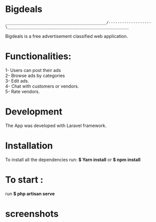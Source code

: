 # Bigdeals
```
_____________________________________________/-------------------\______________________________________________________
```
Bigdeals is a free advertisement classified web application. 
# Functionalities:
1- Users can post their ads  
2- Browse ads by categories  
3- Edit ads.  
4- Chat with customers or vendors.  
5- Rate  vendors.  

# Development
The App was developed with Laravel framework.
 # Installation
To install all the dependencies run: 
 **$ Yarn install**  or **$ npm install**
 # To start :
 run **$ php artisan serve** 
 # screenshots


<a href="https://postimg.cc/gallery/SpZFM79" target="_blank">

